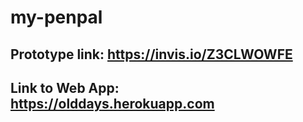 # my-penpal

## Prototype link: https://invis.io/Z3CLWOWFE
## Link to Web App: https://olddays.herokuapp.com
